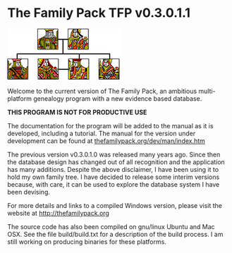 # The Family Pack TFP v0.3.0.1.1

![TheFamilyPack logo](./images/logo5/logo5.gif)

Welcome to the current version of The Family Pack,
an ambitious multi-platform genealogy program
with a new evidence based database.

**THIS PROGRAM IS NOT FOR PRODUCTIVE USE**

The documentation for the program
will be added to the manual as it is developed,
including a tutorial. 
The manual for the version under development can be found at
[thefamilypack.org/dev/man/index.htm](http://thefamilypack.org/dev/man/index.htm)

The previous version v0.3.0.1.0 was released many years ago.
Since then the database design has changed out of all recognition
and the application has many additions.
Despite the above disclaimer,
I have been using it to hold my own family tree.
I have decided to release some interim versions
because, with care,
it can be used to explore the database system I have been devising.


For more details and links to a compiled Windows version, please visit the website at http://thefamilypack.org

The source code has also been compiled on gnu/linux Ubuntu
and Mac OSX.
See the file build/build.txt for a description of the build process.
I am still working on producing binaries for these platforms.

